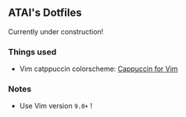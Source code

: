 ## ATAI's Dotfiles

Currently under construction!

### Things used
- Vim catppuccin colorscheme: [Cappuccin for Vim](https://github.com/catppuccin/vim)

### Notes
- Use Vim version `9.0+` !
